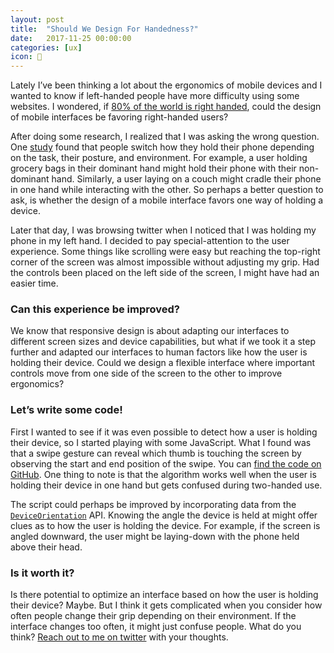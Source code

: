 ```yaml
---
layout: post
title:  "Should We Design For Handedness?"
date:   2017-11-25 00:00:00
categories: [ux]
icon: 🙌
---
```


Lately I’ve been thinking a lot about the ergonomics of mobile devices and I wanted to know if left-handed people have more difficulty using some websites. I wondered, if [80% of the world is right handed](https://www.scientificamerican.com/article/why-are-more-people-right/), could the design of mobile interfaces be favoring right-handed users?

After doing some research, I realized that I was asking the wrong question. One [study](http://www.uxmatters.com/mt/archives/2013/02/how-do-users-really-hold-mobile-devices.php) found that people switch how they hold their phone depending on the task, their posture, and environment. For example, a user holding grocery bags in their dominant hand might hold their phone with their non-dominant hand. Similarly, a user laying on a couch might cradle their phone in one hand while interacting with the other. So perhaps a better question to ask, is whether the design of a mobile interface favors one way of holding a device.

Later that day, I was browsing twitter when I noticed that I was holding my phone in my left hand. I decided to pay special-attention to the user experience. Some things like scrolling were easy but reaching the top-right corner of the screen was almost impossible without adjusting my grip. Had the controls been placed on the left side of the screen, I might have had an easier time.

### Can this experience be improved?

We know that responsive design is about adapting our interfaces to different screen sizes and device capabilities, but what if we took it a step further and adapted our interfaces to human factors like how the user is holding their device. Could we design a flexible interface where important controls move from one side of the screen to the other to improve ergonomics?

### Let’s write some code!

First I wanted to see if it was even possible to detect how a user is holding their device, so I started playing with some JavaScript. What I found was that a swipe gesture can reveal which thumb is touching the screen by observing the start and end position of the swipe. You can [find the code on GitHub](https://github.com/peterhry/digits.js). One thing to note is that the algorithm works well when the user is holding their device in one hand but gets confused during two-handed use.

The script could perhaps be improved by incorporating data from the [`DeviceOrientation`](https://developer.mozilla.org/en-US/docs/Web/Events/deviceorientation) API. Knowing the angle the device is held at might offer clues as to how the user is holding the device. For example, if the screen is angled downward, the user might be laying-down with the phone held above their head.

### Is it worth it?

Is there potential to optimize an interface based on how the user is holding their device? Maybe. But I think it gets complicated when you consider how often people change their grip depending on their environment. If the interface changes too often, it might just confuse people. What do you think? <a href="http://twitter.com/peterhry">Reach out to me on twitter</a> with your thoughts.
